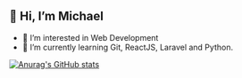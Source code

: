 ## 👋 Hi, I’m Michael
- 👀 I’m interested in Web Development
- 🌱 I’m currently learning Git, ReactJS, Laravel and Python.

[![Anurag's GitHub stats](https://github-readme-stats.vercel.app/api?username=anuraghazra)](https://github.com/anuraghazra/github-readme-stats)
<!---
mchlxy/mchlxy is a ✨ special ✨ repository because its `README.md` (this file) appears on your GitHub profile.
You can click the Preview link to take a look at your changes.
--->
